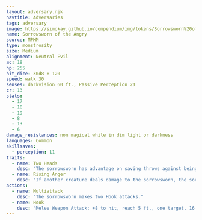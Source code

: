 ```yaml
---
layout: adversary.njk
navtitle: Adversaries
tags: adversary
image: https://simokay.github.io/compendium/img/tokens/Sorrowsworn%20of%20the%20Angry.webp
name: Sorrowsworn of the Angry
source: MPMM
type: monstrosity
size: Medium
alignment: Neutral Evil
ac: 18
hp: 255
hit_dice: 30d8 + 120
speed: walk 30
senses: darkvision 60 ft., Passive Perception 21
cr: 13
stats:
  - 17
  - 10
  - 19
  - 8
  - 13
  - 6
damage_resistances: non magical while in dim light or darkness
languages: Common
skillsaves:
  - perception: 11
traits:
  - name: Two Heads
    desc: "The sorrowsworn has advantage on saving throws against being blinded, charmed, deafened, frightened, stunned, or knocked unconscious."
  - name: Rising Anger
    desc: "If another creature deals damage to the sorrowsworn, the sorrowsworn's attack rolls have advantage until the end of its next turn, and the first time it hits with a Hook attack on its next turn, the attack's target takes an extra 19 (3d12) psychic damage.\n\nOn its turn, the sorrowsworn has disadvantage on attack rolls if no other creature has dealt damage to it since the end of its last turn."
actions:
  - name: Multiattack
    desc: "The sorrowsworn makes two Hook attacks."
  - name: Hook
    desc: "Melee Weapon Attack: +8 to hit, reach 5 ft., one target. 16 (2d12 + 3) piercing damage."
---
```

